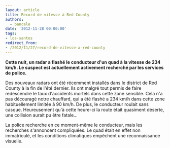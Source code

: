 ```yaml
---
layout: article
title: Record de vitesse à Red County
authors:
  - bancale
date: '2012-11-28 00:00:00'
tags:
- los-santos
redirect_from:
- /2012/11/27/record-de-vitesse-a-red-county
---
```


 **Cette nuit, un radar a flashé le conducteur d'un quad à la vitesse de 234 km/h. Le suspect est actuellement activement recherché par les services de police.**

Des nouveaux radars ont été récemment installés dans le district de Red County à la fin de l'été dernier. Ils ont malgré tout permis de faire redescendre le taux d'accidents mortels dans cette zone sensible. Cela n'a pas découragé notre chauffard, qui a été flashé a 234 km/h dans cette zone habituellement limitée à 90 km/h. De plus, le conducteur roulait sans casque. Heureusement qu'à cette heure-ci la route était quasiment déserte, une collision aurait pu être fatale…

La police recherche en ce moment-même le conducteur, mais les recherches s'annoncent compliquées. Le quad était en effet non immatriculé, et les conditions climatiques empêchent une reconnaissance visuelle.